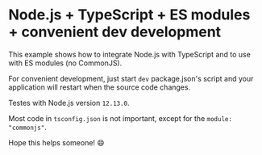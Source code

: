 # Node.js + TypeScript + ES modules + convenient dev development

This example shows how to integrate Node.js with TypeScript and to use with ES modules (no CommonJS).

For convenient development, just start `dev` package.json's script and your application will restart when the source code changes.

Testes with Node.js version `12.13.0`.

Most code in `tsconfig.json` is not important, except for the `module: "commonjs"`.

Hope this helps someone! :smile:
